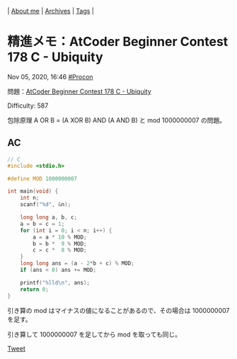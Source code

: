 | [About me](https://franknyro.github.io/blog/) | [Archives](https://franknyro.github.io/blog/archives) | [Tags](https://franknyro.github.io/blog/tags) |

# 精進メモ：AtCoder Beginner Contest 178 C - Ubiquity
Nov 05, 2020, 16:46 [#Procon](https://franknyro.github.io/blog/tags/procon)

問題：[AtCoder Beginner Contest 178 C - Ubiquity](https://atcoder.jp/contests/abc178/tasks/abc178_c)

Difficulty: 587

包除原理 A OR B = (A XOR B) AND (A AND B) と mod 1000000007 の問題。

## AC
```c
// C
#include <stdio.h>

#define MOD 1000000007

int main(void) {
    int n;
    scanf("%d", &n);

    long long a, b, c;
    a = b = c = 1;
    for (int i = 0; i < n; i++) {
        a = a * 10 % MOD;
        b = b *  9 % MOD;
        c = c *  8 % MOD;
    }
    long long ans = (a - 2*b + c) % MOD;
    if (ans < 0) ans += MOD;

    printf("%lld\n", ans);
    return 0;
}
```

引き算の mod はマイナスの値になることがあるので、その場合は 1000000007 を足す。

引き算して 1000000007 を足してから mod を取っても同じ。

<a href="https://twitter.com/share?ref_src=twsrc%5Etfw" class="twitter-share-button" data-text="精進メモ：AtCoder Beginner Contest 178 C - Ubiquity |" data-url="https://franknyro.github.io/blog/archives/202011051646/">Tweet</a><script async src="https://platform.twitter.com/widgets.js" charset="utf-8"></script>
